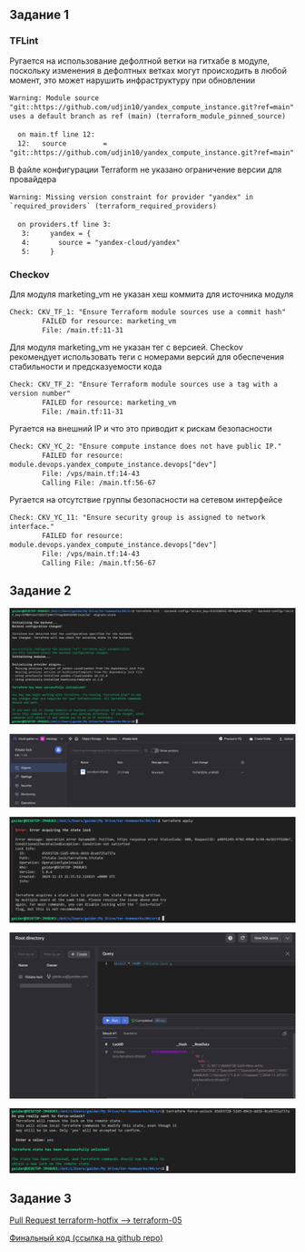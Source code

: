 ## Задание 1

### TFLint

Ругается на использование дефолтной ветки на гитхабе в модуле, поскольку изменения в дефолтных ветках могут происходить в любой момент, это может нарушить инфраструктуру при обновлении
```tflint
Warning: Module source "git::https://github.com/udjin10/yandex_compute_instance.git?ref=main" uses a default branch as ref (main) (terraform_module_pinned_source)

  on main.tf line 12:
  12:   source         = "git::https://github.com/udjin10/yandex_compute_instance.git?ref=main"
```

В файле конфигурации Terraform не указано ограничение версии для провайдера
```tflint
Warning: Missing version constraint for provider "yandex" in `required_providers` (terraform_required_providers)

  on providers.tf line 3:
   3:     yandex = {
   4:       source = "yandex-cloud/yandex"
   5:     }
```

### Checkov

Для модуля marketing_vm не указан хеш коммита для источника модуля
```checkov
Check: CKV_TF_1: "Ensure Terraform module sources use a commit hash"
        FAILED for resource: marketing_vm
        File: /main.tf:11-31
```

Для модуля marketing_vm не указан тег с версией. Checkov рекомендует использовать теги с номерами версий для обеспечения стабильности и предсказуемости кода 
```checkov
Check: CKV_TF_2: "Ensure Terraform module sources use a tag with a version number"
        FAILED for resource: marketing_vm
        File: /main.tf:11-31
```

Ругается на внешний IP и что это приводит к рискам безопасности
```checkov
Check: CKV_YC_2: "Ensure compute instance does not have public IP."
        FAILED for resource: module.devops.yandex_compute_instance.devops["dev"]
        File: /vps/main.tf:14-43
        Calling File: /main.tf:56-67
```

Ругается на отсутствие группы безопасности на сетевом интерфейсе
```checkov
Check: CKV_YC_11: "Ensure security group is assigned to network interface."
        FAILED for resource: module.devops.yandex_compute_instance.devops["dev"]
        File: /vps/main.tf:14-43
        Calling File: /main.tf:56-67
```

## Задание 2

![alt text](image.png)

![alt text](image-1.png)

![alt text](image-2.png)

![alt text](image-3.png)

![alt text](image-4.png)

## Задание 3

[Pull Request terraform-hotfix --> terraform-05](https://github.com/gaidarvu/ter-homeworks/pull/1)

[Финальный код (ссылка на github repo)](https://github.com/gaidarvu/ter-homeworks/tree/terraform-05/04/src)

